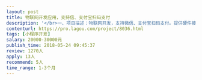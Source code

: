 ```yaml
---                
layout: post       
title: 物联网开发应用，支持信、支付宝扫码支付           
description: '</br>一、项目描述：物联网开发，支持微信、支付宝扫码支付。提供硬件接口。有商品管理平台，实时监视商品销售情况，补货需求，硬件在线情况分析，销售统计。支持合作单位提成，合作单位平台有实时收益报表。</br>'     
contenturl: https://pro.lagou.com/project/8036.html      
tags: [小程序开发]            
salary: 20000-30000元          
publish_time: 2018-05-24 09:45:37         
review: 1270人                   
apply: 13人                   
recommend: 5人                   
time_range: 1-3个月              
---                 
```

